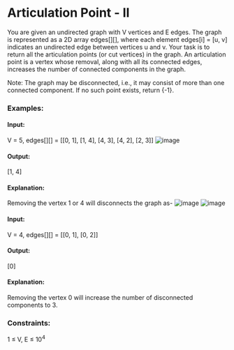 # Articulation Point - II
You are given an undirected graph with V vertices and E edges. The graph is represented as a 2D array edges[][], where each element edges[i] = [u, v] indicates an undirected edge between vertices u and v.
Your task is to return all the articulation points (or cut vertices) in the graph.
An articulation point is a vertex whose removal, along with all its connected edges, increases the number of connected components in the graph.

Note: The graph may be disconnected, i.e., it may consist of more than one connected component.
If no such point exists, return {-1}.

### Examples:
#### Input:
V = 5, edges[][] = [[0, 1], [1, 4], [4, 3], [4, 2], [2, 3]]
![image](https://github.com/user-attachments/assets/f8eeb7ab-9c11-4fe4-9858-c3497cedfa60)
#### Output:
[1, 4]
#### Explanation:
Removing the vertex 1 or 4 will disconnects the graph as-
 ![image](https://github.com/user-attachments/assets/575dcbb4-129d-46a0-a3b7-10bd4a640872)
 ![image](https://github.com/user-attachments/assets/724c36ff-b10d-4654-89be-cac14e93e783)

#### Input:
V = 4, edges[][] = [[0, 1], [0, 2]]
#### Output:
[0]
#### Explanation:
Removing the vertex 0 will increase the number of disconnected components to 3.  

### Constraints:
1 ≤ V, E ≤ $`10^4`$
